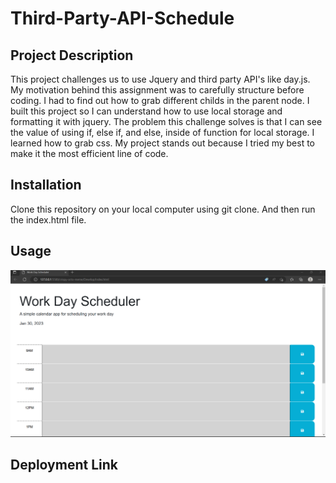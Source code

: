 # Third-Party-API-Schedule
## Project Description
This project challenges us to use Jquery and third party API's like day.js. My motivation behind this assignment was to carefully structure before coding. I had to find out how to grab different childs in the parent node.  I built this project so I can understand how to use local storage and formatting it with jquery.   The problem this challenge solves is that I can see the value of using if, else if, and else, inside of function for local storage. I learned how to grab css. My project stands out because I tried my best to make it the most efficient line of code.

## Installation

Clone this repository on your local computer using git clone. And then run the index.html file.

## Usage 
![third-party-schedule](/schedule.png)

## Deployment Link


